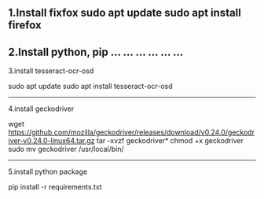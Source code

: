 1.Install fixfox
sudo apt update
sudo apt install firefox
---------------------------------------------------------
2.Install python, pip
... ... ... ... ... ...
--------------------------------------------------------
3.install tesseract-ocr-osd

sudo apt update
sudo apt install tesseract-ocr-osd

--------------------------------------------
4.install geckodriver

wget https://github.com/mozilla/geckodriver/releases/download/v0.24.0/geckodriver-v0.24.0-linux64.tar.gz
tar -xvzf geckodriver*
chmod +x geckodriver
sudo mv geckodriver /usr/local/bin/

----------------------------------------
5.install python package

pip install -r requirements.txt